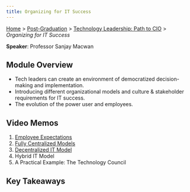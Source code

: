 ```yaml
---
title: Organizing for IT Success
---
```


[Home](../../../index.md) > [Post-Graduation](../../index.md) > [Technology Leadership: Path to CIO](../index.md) > _Organizing for IT Success_

**Speaker**: Professor Sanjay Macwan

## Module Overview

- Tech leaders can create an environment of democratized decision-making and implementation.
- Introducing different organizational models and culture & stakeholder requirements for IT success.
- The evolution of the power user and employees.

## Video Memos

1. [Employee Expectations](./Video-1-Memo.md)
2. [Fully Centralized Models](./Video-2-Memo.md)
3. [Decentralized IT Model](./Video-3-Memo.md)
4. Hybrid IT Model
5. A Practical Example: The Technology Council

## Key Takeaways
